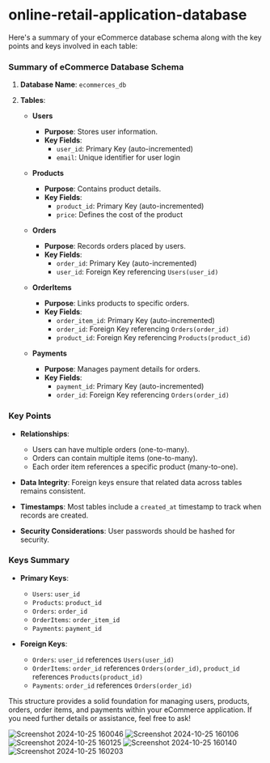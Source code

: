 # online-retail-application-database

Here's a summary of your eCommerce database schema along with the key points and keys involved in each table:

### Summary of eCommerce Database Schema

1. **Database Name**: `ecommerces_db`
   
2. **Tables**:
   - **Users**
     - **Purpose**: Stores user information.
     - **Key Fields**:
       - `user_id`: Primary Key (auto-incremented)
       - `email`: Unique identifier for user login

   - **Products**
     - **Purpose**: Contains product details.
     - **Key Fields**:
       - `product_id`: Primary Key (auto-incremented)
       - `price`: Defines the cost of the product

   - **Orders**
     - **Purpose**: Records orders placed by users.
     - **Key Fields**:
       - `order_id`: Primary Key (auto-incremented)
       - `user_id`: Foreign Key referencing `Users(user_id)`

   - **OrderItems**
     - **Purpose**: Links products to specific orders.
     - **Key Fields**:
       - `order_item_id`: Primary Key (auto-incremented)
       - `order_id`: Foreign Key referencing `Orders(order_id)`
       - `product_id`: Foreign Key referencing `Products(product_id)`

   - **Payments**
     - **Purpose**: Manages payment details for orders.
     - **Key Fields**:
       - `payment_id`: Primary Key (auto-incremented)
       - `order_id`: Foreign Key referencing `Orders(order_id)`

### Key Points

- **Relationships**: 
  - Users can have multiple orders (one-to-many).
  - Orders can contain multiple items (one-to-many).
  - Each order item references a specific product (many-to-one).

- **Data Integrity**: Foreign keys ensure that related data across tables remains consistent.

- **Timestamps**: Most tables include a `created_at` timestamp to track when records are created.

- **Security Considerations**: User passwords should be hashed for security.

### Keys Summary

- **Primary Keys**:
  - `Users`: `user_id`
  - `Products`: `product_id`
  - `Orders`: `order_id`
  - `OrderItems`: `order_item_id`
  - `Payments`: `payment_id`

- **Foreign Keys**:
  - `Orders`: `user_id` references `Users(user_id)`
  - `OrderItems`: `order_id` references `Orders(order_id)`, `product_id` references `Products(product_id)`
  - `Payments`: `order_id` references `Orders(order_id)`

This structure provides a solid foundation for managing users, products, orders, order items, and payments within your eCommerce application. If you need further details or assistance, feel free to ask!

![Screenshot 2024-10-25 160046](https://github.com/user-attachments/assets/2f3bcd69-fea1-4d67-b75a-8b6241ae0ab9)
![Screenshot 2024-10-25 160106](https://github.com/user-attachments/assets/cdc3c021-427c-424e-bf2a-9df33936e8a8)
![Screenshot 2024-10-25 160125](https://github.com/user-attachments/assets/40b4983e-5ed0-4069-ac1f-1f15d1b9c3a8)
![Screenshot 2024-10-25 160140](https://github.com/user-attachments/assets/39070e7d-d233-4807-b31e-4fa203ca6911)
![Screenshot 2024-10-25 160203](https://github.com/user-attachments/assets/e7d8589a-121e-48f0-b9d2-f46496df88b2)

